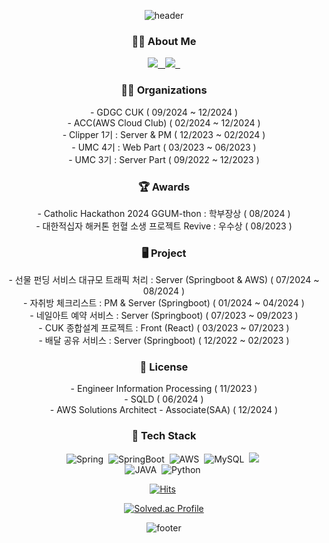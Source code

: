 <div align="center">
  
![header](https://capsule-render.vercel.app/api?type=waving&color=gradient&customColorList=15&height=200&section=header&text=Seo%20Young%20Yoon%20✨&fontSize=65)

<div align="center">
  <h3>👩‍💻 About Me </h3>
  <a href="https://velog.io/@seoyoung7623">
    <img src="https://img.shields.io/badge/velog-20C997?style=flat-square&logo=velog&logoColor=white" />
    &nbsp
  </a>
  
  <a href="http://seoyoung0307.notion.site">
    <img src="https://img.shields.io/badge/Portfolio-000000?style=flat-square&logo=notion&logoColor=white" />
    &nbsp
  </a>
</div>

  
<div align="center">
  <h3>🤙🏻 Organizations </h3>
  - GDGC CUK ( 09/2024 ~ 12/2024 )
  <br>
  - ACC(AWS Cloud Club) ( 02/2024 ~ 12/2024 )
  <br>
  - Clipper 1기 : Server & PM ( 12/2023 ~ 02/2024 )
  <br>
  - UMC 4기 : Web Part ( 03/2023 ~ 06/2023 )
  <br>
  - UMC 3기 : Server Part ( 09/2022 ~ 12/2023 )
</div>
  
  
<div align="center">
  <h3>🏆 Awards</h3>
  - Catholic Hackathon 2024 GGUM-thon : 학부장상 ( 08/2024 ) 
  <br>
   - 대한적십자 해커톤 헌혈 소생 프로젝트 Revive : 우수상 ( 08/2023 )
  <br>
</div>

<div align = "center">
  <h3>🖥️ Project </h3>
    - 선물 펀딩 서비스 대규모 트래픽 처리 : Server (Springboot & AWS) ( 07/2024 ~ 08/2024 )
   <br>
    - 자취방 체크리스트 : PM & Server (Springboot) ( 01/2024 ~ 04/2024 )
   <br>
    - 네일아트 예약 서비스 : Server (Springboot) ( 07/2023 ~ 09/2023 )
   <br>
    - CUK 종합설계 프로젝트 : Front (React) ( 03/2023 ~ 07/2023 )
   <br>
   - 배달 공유 서비스 : Server (Springboot) ( 12/2022 ~ 02/2023 )
   <br>
</div>

<div align="center">
  <h3>🪪 License</h3>
  - Engineer Information Processing ( 11/2023 )
   <br>
  - SQLD ( 06/2024 )
  <br>
  - AWS Solutions Architect - Associate(SAA) ( 12/2024 )
</div>

<div align="center">
  <h3>💫 Tech Stack</h3>
  <img alt="Spring" src="https://img.shields.io/badge/Spring-6DB33F?style=flat-square&logo=Spring&logoColor=white"/>&nbsp;
  <img alt="SpringBoot" src="https://img.shields.io/badge/SpringBoot-6DB33F?style=flat-square&logo=SpringBoot&logoColor=white"/>&nbsp;
  <img alt="AWS" src="https://img.shields.io/badge/AWS-232F3E?style=flat-square&logo=amazonaws&logoColor=white"/>&nbsp;
  <img alt="MySQL" src="https://img.shields.io/badge/MySQL-4479A1?style=flat-square&logo=MySQL&logoColor=white"/>&nbsp;
  <img src="https://img.shields.io/badge/React-61DAFB?style=flat-square&logo=React&logoColor=white">&nbsp;</br>
  <img alt="JAVA" src="https://img.shields.io/badge/Java-2C2255?style=flat-square&logo=Java&logoColor=white"/>&nbsp;
  <img alt="Python" src="https://img.shields.io/badge/Python-3776AB?style=flat-square&logo=Python&logoColor=white"/>&nbsp;
</div>


  [![Hits](https://hits.seeyoufarm.com/api/count/incr/badge.svg?url=https%3A%2F%2Fgithub.com%2Fseoyoung7623%2Fhit-counter&count_bg=%23000000&title_bg=%23FF7E7E&icon=&icon_color=%238C8C8C&title=hits&edge_flat=false)](https://hits.seeyoufarm.com)&nbsp;

[![Solved.ac Profile](http://mazassumnida.wtf/api/v2/generate_badge?boj=seoyoung7623)](https://solved.ac/seoyoung7623/)


![footer](https://capsule-render.vercel.app/api?type=waving&color=gradient&customColorList=15&height=100&section=footer&fontSize=50) 
</div>






